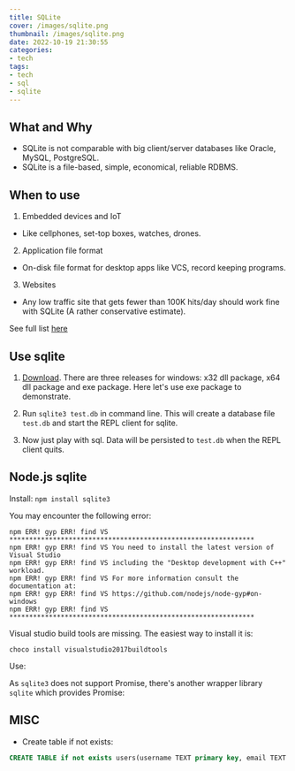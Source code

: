 ```yaml
---
title: SQLite
cover: /images/sqlite.png
thumbnail: /images/sqlite.png
date: 2022-10-19 21:30:55
categories:
- tech
tags:
- tech
- sql
- sqlite
---
```

## What and Why
- SQLite is not comparable with big client/server databases like Oracle, MySQL, PostgreSQL.
- SQLite is a file-based, simple, economical, reliable RDBMS.
<!--more-->

## When to use

1. Embedded devices and IoT
  - Like cellphones, set-top boxes, watches, drones.
2. Application file format
  - On-disk file format for desktop apps like VCS, record keeping programs.
3. Websites
  - Any low traffic site that gets fewer than 100K hits/day should work fine with SQLite (A rather conservative estimate). 

See full list [here](https://www.sqlite.org/whentouse.html)

## Use sqlite

1. [Download](https://www.sqlite.org/download.html). There are three releases for windows: x32 dll package, x64 dll package and exe package. Here let's use exe package to demonstrate.

2. Run `sqlite3 test.db` in command line. This will create a database file `test.db` and start the REPL client for sqlite.

3. Now just play with sql. Data will be persisted to `test.db` when the REPL client quits.

## Node.js sqlite

Install: `npm install sqlite3`

You may encounter the following error: 

```
npm ERR! gyp ERR! find VS **************************************************************
npm ERR! gyp ERR! find VS You need to install the latest version of Visual Studio
npm ERR! gyp ERR! find VS including the "Desktop development with C++" workload.
npm ERR! gyp ERR! find VS For more information consult the documentation at:
npm ERR! gyp ERR! find VS https://github.com/nodejs/node-gyp#on-windows
npm ERR! gyp ERR! find VS **************************************************************
```

Visual studio build tools are missing. The easiest way to install it is:

`choco install visualstudio2017buildtools`

Use:

<script src="https://gist.github.com/CDT/e68210ea6b585b27e87c3f7ef3ab2962.js"></script>

As `sqlite3` does not support Promise, there's another wrapper library `sqlite` which provides Promise:

<script src="https://gist.github.com/CDT/bcd4c0b883b2cbb61ed6ce3d6cc4d05c.js"></script>


## MISC
- Create table if not exists:

``` sql
CREATE TABLE if not exists users(username TEXT primary key, email TEXT unqiue, password TEXT not null)
```